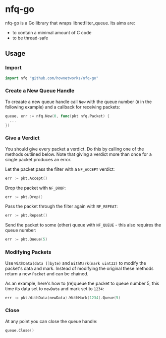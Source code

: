 # nfq-go

nfq-go is a Go library that wraps libnetfilter_queue. Its aims are:
 * to contain a minimal amount of C code
 * to be thread-safe

## Usage

### Import 

```go
import nfq "github.com/hownetworks/nfq-go"
```

### Create a New Queue Handle

To creaate a new queue handle call `New` with the queue number (`0` in the following example) and a callback for receiving packets:

```go
queue, err := nfq.New(0, func(pkt nfq.Packet) {
  ...
})
```

### Give a Verdict

You should give every packet a verdict. Do this by calling one of the methods outlined below. Note that giving a verdict more than once for a single packet produces an error.

Let the packet pass the filter with a `NF_ACCEPT` verdict:

```go
err := pkt.Accept()
```

Drop the packet with `NF_DROP`:

```go
err := pkt.Drop()
```

Pass the packet through the filter again with `NF_REPEAT`:

```go
err := pkt.Repeat()
```

Send the packet to some (other) queue with `NF_QUEUE` - this also requires the queue number:

```go
err := pkt.Queue(5)
```

### Modifying Packets

Use `WithData(data []byte)` and `WithMark(mark uint32)` to modify the packet's data and mark. Instead of modifying the original these methods return a new `Packet` and can be chained.

As an example, here's how to (re)queue the packet to queue number 5, this time its data set to `newData` and mark set to `1234`:

```go
err := pkt.WithData(newData).WithMark(1234).Queue(5)
```

### Close

At any point you can close the queue handle:

```go
queue.Close()
```
